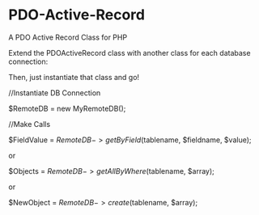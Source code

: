 PDO-Active-Record
=================

A PDO Active Record Class for PHP

Extend the PDOActiveRecord class with another class for each database connection:

<?php 
class MyRemoteDB extends PDOActiveRecord
{
  public $host = 'host';
	public $db_name = 'dbname';
	public $db_username = 'username';
	public $db_password = 'password';
}
?>

Then, just instantiate that class and go!

//Instantiate DB Connection

$RemoteDB = new MyRemoteDB();

//Make Calls

$FieldValue = $RemoteDB->getByField($tablename, $fieldname, $value);

or

$Objects = $RemoteDB->getAllByWhere($tablename, $array);

or 

$NewObject = $RemoteDB->create($tablename, $array);

